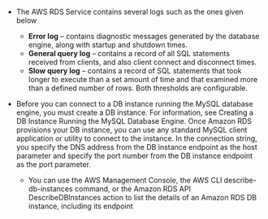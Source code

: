 - The AWS RDS Service contains several logs such as the ones given below

  - **Error log** – contains diagnostic messages generated by the database engine, along with startup and shutdown times.
  - **General query log** – contains a record of all SQL statements received from clients, and also client connect and disconnect times.
  - **Slow query log** – contains a record of SQL statements that took longer to execute than a set amount of time and that examined more than a defined number of rows. Both thresholds are configurable.

- Before you can connect to a DB instance running the MySQL database engine, you must create a DB instance. For information, see Creating a DB Instance Running the MySQL Database Engine. Once Amazon RDS provisions your DB instance, you can use any standard MySQL client application or utility to connect to the instance. In the connection string, you specify the DNS address from the DB instance endpoint as the host parameter and specify the port number from the DB instance endpoint as the port parameter.
  - You can use the AWS Management Console, the AWS CLI describe-db-instances command, or the Amazon RDS API DescribeDBInstances action to list the details of an Amazon RDS DB instance, including its endpoint
